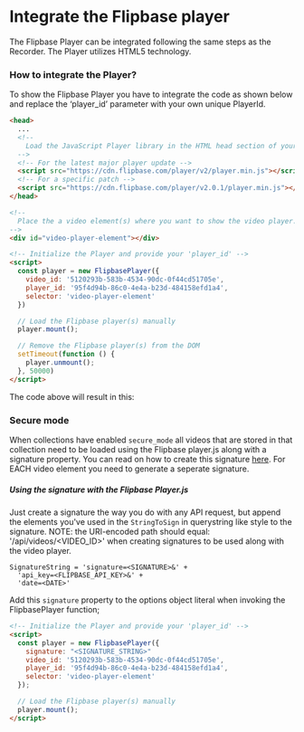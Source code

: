 <script src="https://cdn.flipbase.com/player/latest/player.min.js"></script>
<script src="https://cdnjs.cloudflare.com/ajax/libs/jquery/3.3.1/jquery.min.js"></script>
<script src="https://cdn.jsdelivr.net/npm/semantic-ui@2.4.2/dist/semantic.min.js"></script>

# Integrate the Flipbase player

The Flipbase Player can be integrated following the same steps as the Recorder. The Player utilizes HTML5 technology.

### How to integrate the Player?

To show the Flipbase Player you have to integrate the code as shown below and replace the ‘player_id’ parameter with your own unique PlayerId.

```html
<head>
  ...
  <!--
    Load the JavaScript Player library in the HTML head section of your page
  -->
  <!-- For the latest major player update -->
  <script src="https://cdn.flipbase.com/player/v2/player.min.js"></script>
  <!-- For a specific patch -->
  <script src="https://cdn.flipbase.com/player/v2.0.1/player.min.js"></script>
</head>

<!--
  Place the a video element(s) where you want to show the video player.
-->
<div id="video-player-element"></div>

<!-- Initialize the Player and provide your 'player_id' -->
<script>
  const player = new FlipbasePlayer({
    video_id: '5120293b-583b-4534-90dc-0f44cd51705e',
    player_id: '95f4d94b-86c0-4e4a-b23d-484158efd1a4',
    selector: 'video-player-element'
  })

  // Load the Flipbase player(s) manually
  player.mount();

  // Remove the Flipbase player(s) from the DOM
  setTimeout(function () {
    player.unmount();  
  }, 50000)
</script>
```

The code above will result in this:

<div id="video-player-element"></div>
<script>
  var player = new FlipbasePlayer({
    video_id: '5120293b-583b-4534-90dc-0f44cd51705e',
    player_id: '95f4d94b-86c0-4e4a-b23d-484158efd1a4',
    selector: 'video-player-element'
  })
  player.mount();
</script>

### Secure mode

When collections have enabled `secure_mode` all videos that are stored in that collection need to be loaded using the Flipbase player.js along with a signature property. You can read on how to create this signature [here](/api/overview.md#using-the-signature-with-the-flipbase-playerjs). For EACH video element you need to generate a seperate signature.

##### Using the signature with the Flipbase Player.js

Just create a signature the way you do with any API request, but append the elements you've used in the `StringToSign` in querystring like style to the signature. NOTE: the URI-encoded path should equal: '/api/videos/<VIDEO_ID>' when creating signatures to be used along with the video player.

    SignatureString = 'signature=<SIGNATURE>&' +
      'api_key=<FLIPBASE_API_KEY>&' +
      'date=<DATE>'

Add this `signature` property to the options object literal when invoking the FlipbasePlayer function;

```html
<!-- Initialize the Player and provide your 'player_id' -->
<script>
  const player = new FlipbasePlayer({
    signature: "<SIGNATURE_STRING>"
    video_id: '5120293b-583b-4534-90dc-0f44cd51705e',
    player_id: '95f4d94b-86c0-4e4a-b23d-484158efd1a4',
    selector: 'video-player-element'
  });

  // Load the Flipbase player(s) manually
  player.mount();
</script>
```
